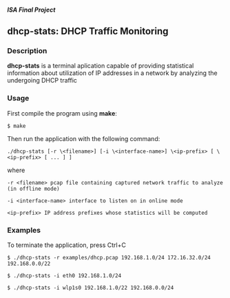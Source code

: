 ##### ISA Final Project
## dhcp-stats: DHCP Traffic Monitoring

### Description

<b>dhcp-stats</b> is a terminal aplication capable of providing statistical information about utilization of IP addresses in a network by analyzing the undergoing DHCP traffic

### Usage

First compile the program using <b>make</b>:

``` $ make ```

Then run the application with the following command:

```./dhcp-stats [-r \<filename>] [-i \<interface-name>] \<ip-prefix> [ \<ip-prefix> [ ... ] ]```

where
```
-r <filename> pcap file containing captured network traffic to analyze (in offline mode)

-i <interface-name> interface to listen on in online mode

<ip-prefix> IP address prefixes whose statistics will be computed
```

### Examples

To terminate the application, press Ctrl+C
```
$ ./dhcp-stats -r examples/dhcp.pcap 192.168.1.0/24 172.16.32.0/24 192.168.0.0/22

$ ./dhcp-stats -i eth0 192.168.1.0/24

$ ./dhcp-stats -i wlp1s0 192.168.1.0/22 192.168.0.0/24
```